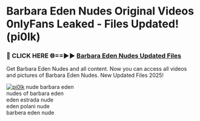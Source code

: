 # Barbara Eden Nudes Original Videos 0nlyFans Leaked - Files Updated! (pi0lk)

<h3>🔴 CLICK HERE 🌐==►► <a href="https://tinyurl.com/yc6ubb5a" rel="nofollow">Barbara Eden Nudes Updated Files</a></h3>

Get Barbara Eden Nudes and all content. Now you can access all videos and pictures of Barbara Eden Nudes. New Updated Files 2025!

[![pi0lk](https://i.imgur.com/7eu0CRL.gif)](https://tinyurl.com/yc6ubb5a)
nude barbara eden<br>
nudes of barbara eden<br>
eden estrada nude<br>
eden polani nude<br>
barbera eden nude